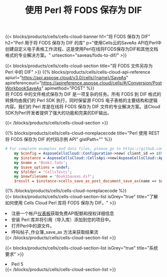 ﻿---
title: 使用 Perl 将 FODS 保存为 DIF
description: 利用Aspose.Cells Cloud SDK for Perl将FODS格式文件保存为DIF格式文件。
kwords: Excel, Save FODS as DIF, REST, Perl
howto: How to save FODS as DIF using Aspose.Cells Cloud Perl library.
---
{{< blocks/products/cells/cells-cloud-banner h1="将 FODS 保存为 DIF" h2="Perl 用于将 FODS 保存为 DIF 的库" p="使用Cells云的SaveAs API在Perl中创建自定义电子表格工作流程。这是使用Perl在线将FODS保存为DIF和其他文档格式的专业解决方案。" urlsection="saveas/fods-to-dif/" >}}

{{< blocks/products/cells/cells-cloud-section title="将 FODS 文件另存为 Perl 中的 DIF" >}}
{{% blocks/products/cells/cells-cloud-api-reference apiurl="https://api.aspose.cloud/v3.0/cells/{name}/SaveAs" apireferenceurl="https://apireference.aspose.cloud/cells/#/Conversion/PostWorkbookSaveAs" apimethod="POST" %}}
<br/>
将 FODS 中的文件格式保存为 DIF 是一项复杂的任务。所有 FODS 到 DIF 格式的转换均由我们的 Perl SDK 执行，同时保留源 FODS 电子表格的主要结构和逻辑内容。我们的 Perl 库是在线将 FODS 保存为 DIF 文件的专业解决方案。该Cloud SDK为Perl开发者提供了强大的功能和完美的DIF输出。

{{< /blocks/products/cells/cells-cloud-section >}}

{{% blocks/products/cells/cells-cloud-noreplacecode title="Perl 使用 REST 将 FODS 保存为 DIF 的代码示例 API" gistPath="" %}}
  
```perl
# For complete examples and data files, please go to https://github.com/aspose-cells-cloud/aspose-cells-cloud-perl/
    my $config = AsposeCellsCloud::Configuration->new( client_id => $ENV{'ProductClientId'}, client_secret => $ENV{'ProductClientSecret'});
    my $instance = AsposeCellsCloud::CellsApi->new(AsposeCellsCloud::ApiClient->new( $config));
    my $name = 'Book1.fods';
    my $save_options = undef;
    my $folder = 'CellsTests';
    my $newfilename = 'Book1Saveas.dif';
    $result = $instance->cells_save_as_post_document_save_as(name => $name,save_options => $save_options, newfilename => $newfilename, folder => $folder);
```
  
{{% /blocks/products/cells/cells-cloud-noreplacecode %}}
<br/>
{{< blocks/products/cells/cells-cloud-section-list isGrey="true" title="了解如何使用 Cells Cloud Perl 库将 FODS 保存为 DIF。" >}}
<li>注册一个帐户<a href="https://dashboard.aspose.cloud/">仪表板</a>获取免费API配额和授权详细信息</li>
<li>安装 Perl 库并将引用（导入库）添加到您的项目中。</li>
<li>打开Perl中的源文件。</li>
<li>呼叫帖子_作业簿_save_as 方法来获取结果流</li>
{{< /blocks/products/cells/cells-cloud-section-list >}}

{{< blocks/products/cells/cells-cloud-section-list isGrey="true" title="系统要求" >}}
<li>Perl 5</li>
{{< /blocks/products/cells/cells-cloud-section-list >}}
